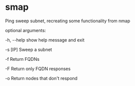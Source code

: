 # smap
Ping sweep subnet, recreating some functionality from nmap

optional arguments:
  
  -h, --help  show help message and exit
  
  -s [IP]     Sweep a subnet
  
  -f          Return FQDNs
  
  -F          Return only FQDN responses
  
  -o          Return nodes that don't respond
  
